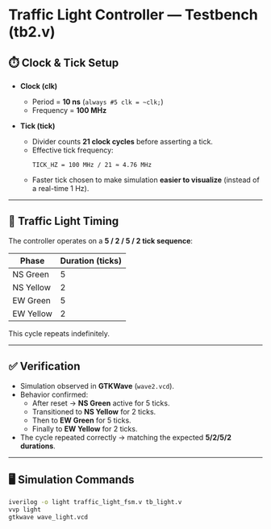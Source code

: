 # Traffic Light Controller — Testbench (tb2.v)

## ⏱️ Clock & Tick Setup
- **Clock (clk)**
  - Period = **10 ns** (`always #5 clk = ~clk;`)
  - Frequency = **100 MHz**

- **Tick (tick)**
  - Divider counts **21 clock cycles** before asserting a tick.
  - Effective tick frequency:  
    ```
    TICK_HZ = 100 MHz / 21 ≈ 4.76 MHz
    ```
  - Faster tick chosen to make simulation **easier to visualize** (instead of a real-time 1 Hz).

---

## 🚦 Traffic Light Timing
The controller operates on a **5 / 2 / 5 / 2 tick sequence**:

| Phase        | Duration (ticks) |
|--------------|------------------|
| NS Green     | 5 |
| NS Yellow    | 2 |
| EW Green     | 5 |
| EW Yellow    | 2 |

This cycle repeats indefinitely.

---

## ✅ Verification
- Simulation observed in **GTKWave** (`wave2.vcd`).
- Behavior confirmed:
  - After reset → **NS Green** active for 5 ticks.
  - Transitioned to **NS Yellow** for 2 ticks.
  - Then to **EW Green** for 5 ticks.
  - Finally to **EW Yellow** for 2 ticks.
- The cycle repeated correctly → matching the expected **5/2/5/2 durations**.

---

## 🖥️ Simulation Commands
```bash
iverilog -o light traffic_light_fsm.v tb_light.v
vvp light
gtkwave wave_light.vcd
